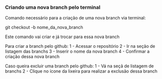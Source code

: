 ### Criando uma nova branch pelo terminal

Comando necessário para a criação de uma nova branch via terminal:

git checkout -b nome_da_nova_branch


Este comando vai criar e já trocar para essa nova branch

Para criar a branch pelo github:
1 - Acessar o repositório
2 - Ir na seção de listagem das branchs
3 - Inserir o nome da nova branch
4 - Confirmar a criação dessa nova branch

Caso queira excluir uma branch pelo github:
1 - Vá na seçã de listagem de branchs
2 - Clique no ícone da lixeira para realizar a exclusão dessa branch